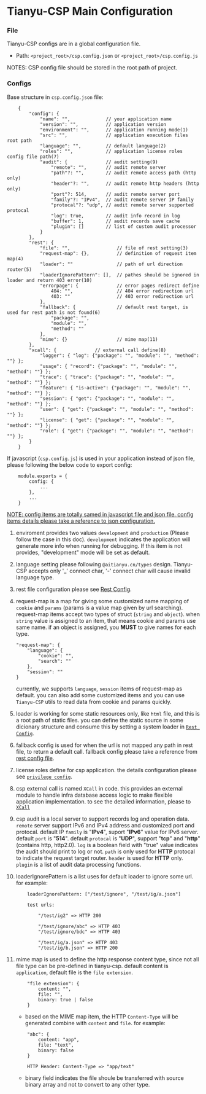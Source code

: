# Tianyu-CSP Main Configuration

### File

Tianyu-CSP configs are in a global configuration file.

- Path: `<project_root>/csp.config.json` or `<project_root>/csp.config.js`

NOTES: CSP config file should be stored in the root path of project.

### Configs

Base structure in `csp.config.json` file:

```
    {
        "config": {
            "name": "",             // your application name
            "version": "",          // application version
            "environment": "",      // application running mode(1)
            "src": "",              // application execution files root path
            "language": "",         // default language(2)
            "roles": "",            // application license roles config file path(7)
            "audit": {              // audit setting(9)
                "remote": "",       // audit remote server
                "path"?: "",        // audit remote access path (http only)
                "header"?: "",      // audit remote http headers (http only)
                "port"?: 514,       // audit remote server port
                "family"?: "IPv4",  // audit remote server IP family
                "protocal"?: "udp", // audit remote server supported protocal
                "log": true,        // audit info record in log
                "buffer": 1,        // audit records save cache
                "plugin": []        // list of custom audit processor
            }
        },
        "rest": {
            "file": "",                 // file of rest setting(3)
            "request-map": {},          // definition of request item map(4)
            "loader": ""                // path of url direction router(5)
            "loaderIgnorePattern": [],  // pathes should be ignored in loader and return 403 error(10)
            "errorpage": {              // error pages redirect define
                404: "",                // 404 error redirection url
                403: ""                 // 403 error redirection url
            },
            "fallback": {               // default rest target, is used for rest path is not found(6)
                "package": "",
                "module": "",
                "method": ""
            },
            "mime": {}                  // mime map(11)
        },
        "xcall": {              // external call define(8)
            "logger": { "log": {"package": "", "module": "", "method": ""} };
            "usage": { "record": {"package": "", "module": "", "method": ""} };
            "trace": { "trace": {"package": "", "module": "", "method": ""} };
            "feature": { "is-active": {"package": "", "module": "", "method": ""} };
            "session": { "get": {"package": "", "module": "", "method": ""} };
            "user": { "get": {"package": "", "module": "", "method": ""} };
            "license": { "get": {"package": "", "module": "", "method": ""} };
            "role": { "get": {"package": "", "module": "", "method": ""} };
        }
    }
```

If javascript (`csp.config.js`) is used in your application instead of json file, please following the below code to export config:

```
    module.exports = {
        config: {
            ...
        },
        ...
    }
```

<u>NOTE: config items are totally samed in javascript file and json file. config items details please take a reference to json configuration.</u>

1. enviroment provides two values `development` and `production` (Please follow the case in this doc). `development` indicates the application will generate more info when running for debugging. If this item is not provides, "development" mode will be set as default.

2. language setting please following `@aitianyu.cn/types` design. Tianyu-CSP accepts only '\_' connect char, '-' connect char will cause invalid language type.

3. rest file configuration please see <span id="1"> [Rest Config](./rest-config.md).

4. request-map is a map for giving some customized name mapping of `cookie` and `params` (params is a value map given by url searching). request-map items accept two types of struct (`string` and `object`). when `string` value is assigned to an item, that means cookie and params use same name. if an object is assigned, you **MUST** to give names for each type.

   ```
   "request-map": {
       "language": {
           "cookie": "",
           "search": ""
       },
       "session": ""
   }
   ```

   currently, we supports `language`, `session` items of request-map as default. you can also add some customized items and you can use `Tianyu-CSP` utils to read data from cookie and params quickly.

5. loader is working for some static resources only, like `html` file, and this is a root path of static files. you can define the static source in some dicionary structure and consume this by setting a system loader in [`Rest Config`](#1).

6. fallback config is used for when the url is not mapped any path in rest file, to return a default call. fallback config please take a reference from [rest config file](./rest-config.md).

7. license roles define for csp application. the details configuration please see [`privilege config`](./privilege-config.md).

8. csp external call is named `XCall` in code. this provides an external module to handle infra database access logic to make flexible application implementation. to see the detailed information, please to [`XCall`](./XCall.md)

9. csp audit is a local server to support records log and operation data. `remote` server support IPv6 and IPv4 address and customized port and protocal. default IP `family` is "**IPv4**", suport "**IPv6**" value for IPv6 server. default `port` is "**514**". default `protocal` is "**UDP**", support "**tcp**" and "**http**"(contains http, http2.0). `log` is a boolean field with "true" value indicates the audit should print to log or not. `path` is only used for **HTTP** protocal to indicate the request target router. `header` is used for **HTTP** only. `plugin` is a list of audit data processing functions.

10. loaderIgnorePattern is a list uses for default loader to ignore some url. for example:

    ```
        loaderIgnorePattern: ["/test/ignore", "/test/ig/a.json"]

        test urls:

            "/test/ig2" => HTTP 200

            "/test/ignore/abc" => HTTP 403
            "/test/ignore/bdc" => HTTP 403

            "/test/ig/a.json" => HTTP 403
            "/test/ig/b.json" => HTTP 200
    ```

11. mime map is used to define the http response content type, since not all file type can be pre-defined in tianyu-csp. default content is `application`, default file is the `file extension`.

    ```
        "file extension": {
            content: "",
            file: "",
            binary: true | false
        }
    ```

    - based on the MIME map item, the HTTP `Content-Type` will be generated combine with `content` and `file`. for example:

    ```
        "abc": {
            content: "app",
            file: "text",
            binary: false
        }

        HTTP Header: Content-Type => "app/text"
    ```

    - binary field indicates the file shoule be transferred with source binary array and not to convert to any other type.

